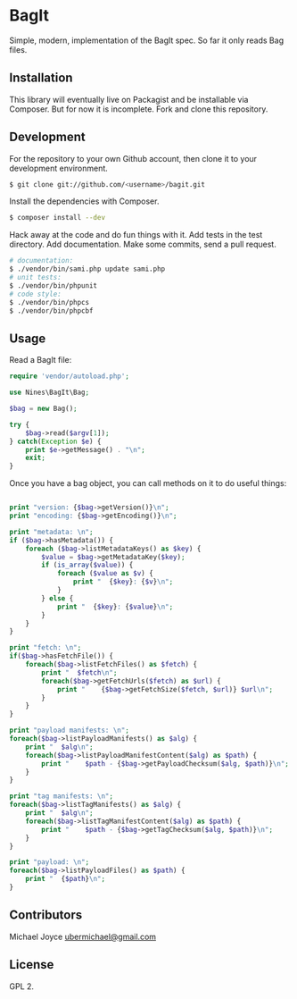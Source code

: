 # BagIt

Simple, modern, implementation of the BagIt spec. So far it only reads Bag files.

## Installation

This library will eventually live on Packagist and be installable via Composer.
But for now it is incomplete. Fork and clone this repository.

## Development

For the repository to your own Github account, then clone it to your development
environment.

```sh
$ git clone git://github.com/<username>/bagit.git
```

Install the dependencies with Composer.

```sh
$ composer install --dev
```

Hack away at the code and do fun things with it. Add tests in the test 
directory. Add documentation. Make some commits, send a pull request.

```sh
# documentation:
$ ./vendor/bin/sami.php update sami.php
# unit tests:
$ ./vendor/bin/phpunit
# code style:
$ ./vendor/bin/phpcs
$ ./vendor/bin/phpcbf
```

## Usage

Read a BagIt file:

```php
require 'vendor/autoload.php';

use Nines\BagIt\Bag;

$bag = new Bag();

try {
	$bag->read($argv[1]);
} catch(Exception $e) {
	print $e->getMessage() . "\n";
	exit;
}
```

Once you have a bag object, you can call methods on it to do useful things:

```php

print "version: {$bag->getVersion()}\n";
print "encoding: {$bag->getEncoding()}\n";

print "metadata: \n";
if ($bag->hasMetadata()) {
	foreach ($bag->listMetadataKeys() as $key) {
		$value = $bag->getMetadataKey($key);
		if (is_array($value)) {
			foreach ($value as $v) {
				print "  {$key}: {$v}\n";
			}
		} else {
			print "  {$key}: {$value}\n";
		}
	}
}

print "fetch: \n";
if($bag->hasFetchFile()) {
	foreach($bag->listFetchFiles() as $fetch) {
		print "  $fetch\n";
		foreach($bag->getFetchUrls($fetch) as $url) {
			print "    {$bag->getFetchSize($fetch, $url)} $url\n";
		}
	}
}

print "payload manifests: \n";
foreach($bag->listPayloadManifests() as $alg) {
	print "  $alg\n";
	foreach($bag->listPayloadManifestContent($alg) as $path) {
		print "    $path - {$bag->getPayloadChecksum($alg, $path)}\n";
	}
}

print "tag manifests: \n";
foreach($bag->listTagManifests() as $alg) {
	print "  $alg\n";
	foreach($bag->listTagManifestContent($alg) as $path) {
		print "    $path - {$bag->getTagChecksum($alg, $path)}\n";
	}
}

print "payload: \n";
foreach($bag->listPayloadFiles() as $path) {
	print "  {$path}\n";
}
```

## Contributors

Michael Joyce <ubermichael@gmail.com>

## License

GPL 2.